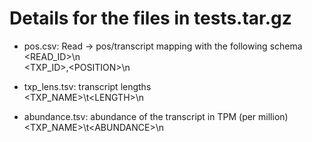 # Details for the files in tests.tar.gz

* pos.csv: Read -> pos/transcript mapping with the following schema  
<READ_ID>\n  
<TXP_ID>,\<POSITION\>\n  

* txp_lens.tsv: transcript lengths  
<TXP_NAME>\t\<LENGTH\>\n  

* abundance.tsv: abundance of the transcript in TPM (per million)  
<TXP_NAME>\t\<ABUNDANCE\>\n  
